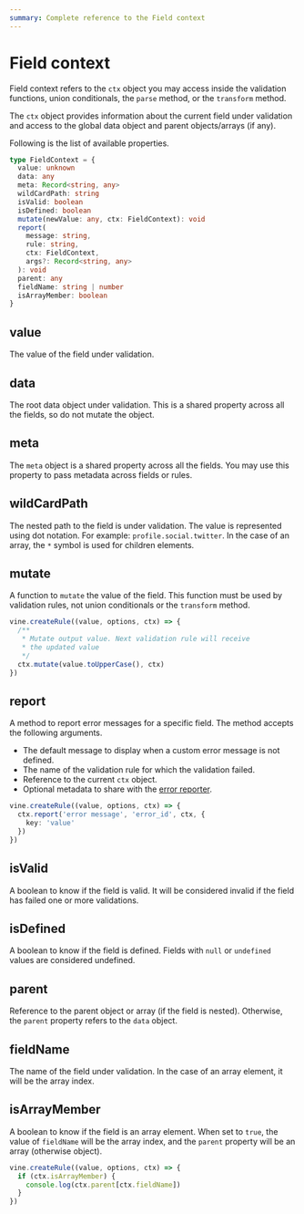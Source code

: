 ```yaml
---
summary: Complete reference to the Field context
---
```


# Field context

Field context refers to the `ctx` object you may access inside the validation functions, union conditionals, the `parse` method, or the `transform` method.

The `ctx` object provides information about the current field under validation and access to the global data object and parent objects/arrays (if any).

Following is the list of available properties.

```ts
type FieldContext = {
  value: unknown
  data: any
  meta: Record<string, any>
  wildCardPath: string
  isValid: boolean
  isDefined: boolean
  mutate(newValue: any, ctx: FieldContext): void
  report(
    message: string,
    rule: string,
    ctx: FieldContext,
    args?: Record<string, any>
  ): void
  parent: any
  fieldName: string | number
  isArrayMember: boolean
}
```

## value

The value of the field under validation.

## data

The root data object under validation. This is a shared property across all the fields, so do not mutate the object.

## meta

The `meta` object is a shared property across all the fields. You may use this property to pass metadata across fields or rules.

## wildCardPath

The nested path to the field is under validation. The value is represented using dot notation. For example: `profile.social.twitter`. In the case of an array, the `*` symbol is used for children elements.

## mutate

A function to `mutate` the value of the field. This function must be used by validation rules, not union conditionals or the `transform` method.

```ts
vine.createRule((value, options, ctx) => {
  /**
   * Mutate output value. Next validation rule will receive
   * the updated value
   */
  ctx.mutate(value.toUpperCase(), ctx)
})
```

## report

A method to report error messages for a specific field. The method accepts the following arguments.

- The default message to display when a custom error message is not defined.
- The name of the validation rule for which the validation failed.
- Reference to the current `ctx` object.
- Optional metadata to share with the [error reporter](./error_reporter.md). 

```ts
vine.createRule((value, options, ctx) => {
  ctx.report('error message', 'error_id', ctx, {
    key: 'value'
  })
})
```

## isValid

A boolean to know if the field is valid. It will be considered invalid if the field has failed one or more validations.

## isDefined

A boolean to know if the field is defined. Fields with `null` or `undefined` values are considered undefined.

## parent

Reference to the parent object or array (if the field is nested). Otherwise, the `parent` property refers to the `data` object.

## fieldName

The name of the field under validation. In the case of an array element, it will be the array index.

## isArrayMember

A boolean to know if the field is an array element. When set to `true`, the value of `fieldName` will be the array index, and the `parent` property will be an array (otherwise object).

```ts
vine.createRule((value, options, ctx) => {
  if (ctx.isArrayMember) {
    console.log(ctx.parent[ctx.fieldName])
  }
})
```
